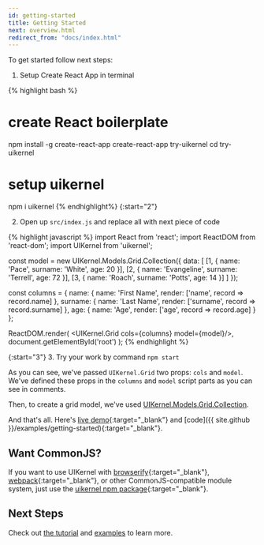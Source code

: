 ```yaml
---
id: getting-started
title: Getting Started
next: overview.html
redirect_from: "docs/index.html"
---
```


To get started follow next steps:

1. Setup Create React App in terminal

{% highlight bash %}
# create React boilerplate
npm install -g create-react-app
create-react-app try-uikernel
cd try-uikernel
# setup uikernel
npm i uikernel
{% endhighlight%}
{:start="2"}

2. Open up `src/index.js` and replace all with next piece of code

 {% highlight javascript %}
 import React from 'react';
 import ReactDOM from 'react-dom';
 import UIKernel from 'uikernel';

 const model = new UIKernel.Models.Grid.Collection({
     data: [
         [1, {
             name: 'Pace',
             surname: 'White',
     age: 20
 }],
 [2, {
     name: 'Evangeline',
     surname: 'Terrell',
     age: 72
 }],
     [3, {
         name: 'Roach',
         surname: 'Potts',
         age: 14
     }]
 ]
 });

 const columns = {
     name: {
         name: 'First Name',
         render: ['name', record => record.name]
     },
     surname: {
         name: 'Last Name',
         render: ['surname', record => record.surname]
     },
     age: {
         name: 'Age',
         render: ['age', record => record.age]
     }
 };

 ReactDOM.render(
     <UIKernel.Grid cols={columns} model={model}/>,
     document.getElementById('root')
 );
 {% endhighlight %}

{:start="3"}
3. Try your work by command `npm start`


As you can see, we've passed `UIKernel.Grid` two props: `cols` and `model`. We've defined these props in the `columns` and `model` script parts as you can see in comments.

Then, to create a grid model, we've used [UIKernel.Models.Grid.Collection](/docs/grid-model-collection.html).

And that's all. Here's [live demo](/examples/getting-started/){:target="_blank"} and [code]({{ site.github }}/examples/getting-started){:target="_blank"}.

## Want CommonJS?

If you want to use UIKernel with
[browserify](http://browserify.org/){:target="_blank"},
[webpack](https://webpack.github.io/){:target="_blank"}, or other CommonJS-compatible module system, just use the
[uikernel npm package](https://www.npmjs.com/package/uikernel){:target="_blank"}.

## Next Steps

Check out [the tutorial](/docs/tutorial.html) and [examples](/examples/index.html) to learn more.
